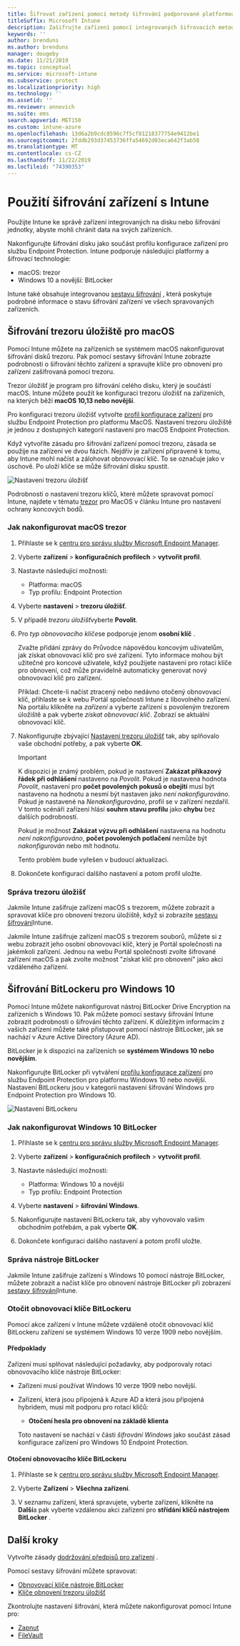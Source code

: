 ```yaml
---
title: Šifrovat zařízení pomocí metody šifrování podporované platformou
titleSuffix: Microsoft Intune
description: Zašifrujte zařízení pomocí integrovaných šifrovacích metod, jako je BitLocker nebo trezoru klíčů, a spravujte klíče pro obnovení těchto zašifrovaných zařízení z portálu Intune.
keywords: ''
author: brenduns
ms.author: brenduns
manager: dougeby
ms.date: 11/21/2019
ms.topic: conceptual
ms.service: microsoft-intune
ms.subservice: protect
ms.localizationpriority: high
ms.technology: ''
ms.assetid: ''
ms.reviewer: annovich
ms.suite: ems
search.appverid: MET150
ms.custom: intune-azure
ms.openlocfilehash: 13d6a2b9cdc8596c7f5cf81218377754e9412be1
ms.sourcegitcommit: 2fddb293d37453736ffa54692d03eca642f3ab58
ms.translationtype: MT
ms.contentlocale: cs-CZ
ms.lasthandoff: 11/22/2019
ms.locfileid: "74390353"
---
```

# <a name="use-device-encryption-with-intune"></a>Použití šifrování zařízení s Intune

Použijte Intune ke správě zařízení integrovaných na disku nebo šifrování jednotky, abyste mohli chránit data na svých zařízeních.

Nakonfigurujte šifrování disku jako součást profilu konfigurace zařízení pro službu Endpoint Protection. Intune podporuje následující platformy a šifrovací technologie:

- macOS: trezor
- Windows 10 a novější: BitLocker

Intune také obsahuje integrovanou [sestavu šifrování](encryption-monitor.md) , která poskytuje podrobné informace o stavu šifrování zařízení ve všech spravovaných zařízeních.

## <a name="filevault-encryption-for-macos"></a>Šifrování trezoru úložiště pro macOS

Pomocí Intune můžete na zařízeních se systémem macOS nakonfigurovat šifrování disků trezoru. Pak pomocí sestavy šifrování Intune zobrazte podrobnosti o šifrování těchto zařízení a spravujte klíče pro obnovení pro zařízení zašifrovaná pomocí trezoru.

Trezor úložišť je program pro šifrování celého disku, který je součástí macOS. Intune můžete použít ke konfiguraci trezoru úložišť na zařízeních, na kterých běží **macOS 10,13 nebo novější**.

Pro konfiguraci trezoru úložišť vytvořte [profil konfigurace zařízení](../configuration/device-profile-create.md) pro službu Endpoint Protection pro platformu MacOS. Nastavení trezoru úložiště je jednou z dostupných kategorií nastavení pro macOS Endpoint Protection.

Když vytvoříte zásadu pro šifrování zařízení pomocí trezoru, zásada se použije na zařízení ve dvou fázích. Nejdřív je zařízení připravené k tomu, aby Intune mohl načíst a zálohovat obnovovací klíč. To se označuje jako v úschově. Po uloží klíče se může šifrování disku spustit.

![Nastavení trezoru úložišť](./media/encrypt-devices/filevault-settings.png)

Podrobnosti o nastavení trezoru klíčů, které můžete spravovat pomocí Intune, najdete v tématu [trezor](endpoint-protection-macos.md#filevault) pro MacOS v článku Intune pro nastavení ochrany koncových bodů.

### <a name="how-to-configure-macos-filevault"></a>Jak nakonfigurovat macOS trezor

1. Přihlaste se k [centru pro správu služby Microsoft Endpoint Manager](https://go.microsoft.com/fwlink/?linkid=2109431).

2. Vyberte **zařízení** > **konfiguračních profilech** > **vytvořit profil**.

3. Nastavte následující možnosti:

   - Platforma: macOS
   - Typ profilu: Endpoint Protection

4. Vyberte **nastavení** > **trezoru úložišť**.

5. V případě *trezoru úložišť*vyberte **Povolit**.

6. Pro *typ obnovovacího klíče*se podporuje jenom **osobní klíč** .

   Zvažte přidání zprávy do Průvodce nápovědou koncovým uživatelům, jak získat obnovovací klíč pro své zařízení. Tyto informace mohou být užitečné pro koncové uživatele, když použijete nastavení pro rotaci klíče pro obnovení, což může pravidelně automaticky generovat nový obnovovací klíč pro zařízení.

   Příklad: Chcete-li načíst ztracený nebo nedávno otočený obnovovací klíč, přihlaste se k webu Portál společnosti Intune z libovolného zařízení. Na portálu klikněte na *zařízení* a vyberte zařízení s povoleným trezorem úložiště a pak vyberte *získat obnovovací klíč*. Zobrazí se aktuální obnovovací klíč.

7. Nakonfigurujte zbývající [Nastavení trezoru úložišť](endpoint-protection-macos.md#filevault) tak, aby splňovalo vaše obchodní potřeby, a pak vyberte **OK**.

   > [!IMPORTANT]
   > K dispozici je známý problém, pokud je nastavení **Zakázat příkazový řádek při odhlášení** nastaveno na *Povolit*. Pokud je nastavena hodnota *Povolit*, nastavení pro **počet povolených pokusů o obejití** musí být nastaveno na hodnotu a nesmí být nastaven jako *není nakonfigurováno*. Pokud je nastavené na *Nenakonfigurováno*, profil se v zařízení nezdařil. V tomto scénáři zařízení hlásí **souhrn stavu profilu** jako **chybu** bez dalších podrobností.
   >
   > Pokud je možnost **Zakázat výzvu při odhlášení** nastavena na hodnotu *není nakonfigurováno*, **počet povolených potlačení** nemůže být *nakonfigurován* nebo mít hodnotu.
   >
   > Tento problém bude vyřešen v budoucí aktualizaci.

8. Dokončete konfiguraci dalšího nastavení a potom profil uložte.  

### <a name="manage-filevault"></a>Správa trezoru úložišť

Jakmile Intune zašifruje zařízení macOS s trezorem, můžete zobrazit a spravovat klíče pro obnovení trezoru úložiště, když si zobrazíte [sestavu šifrování](encryption-monitor.md)Intune.

Jakmile Intune zašifruje zařízení macOS s trezorem souborů, můžete si z webu zobrazit jeho osobní obnovovací klíč, který je Portál společnosti na jakémkoli zařízení. Jednou na webu Portál společnosti zvolte šifrované zařízení macOS a pak zvolte možnost "získat klíč pro obnovení" jako akci vzdáleného zařízení.

## <a name="bitlocker-encryption-for-windows-10"></a>Šifrování BitLockeru pro Windows 10

Pomocí Intune můžete nakonfigurovat nástroj BitLocker Drive Encryption na zařízeních s Windows 10. Pak můžete pomocí sestavy šifrování Intune zobrazit podrobnosti o šifrování těchto zařízení. K důležitým informacím z vašich zařízení můžete také přistupovat pomocí nástroje BitLocker, jak se nachází v Azure Active Directory (Azure AD).

BitLocker je k dispozici na zařízeních se **systémem Windows 10 nebo novějším**.

Nakonfigurujte BitLocker při vytváření [profilu konfigurace zařízení](../configuration/device-profile-create.md) pro službu Endpoint Protection pro platformu Windows 10 nebo novější. Nastavení BitLockeru jsou v kategorii nastavení šifrování Windows pro Endpoint Protection pro Windows 10.

![Nastavení BitLockeru](./media/encrypt-devices/bitlocker-settings.png)

### <a name="how-to-configure-windows-10-bitlocker"></a>Jak nakonfigurovat Windows 10 BitLocker

1. Přihlaste se k [centru pro správu služby Microsoft Endpoint Manager](https://go.microsoft.com/fwlink/?linkid=2109431).

2. Vyberte **zařízení** > **konfiguračních profilech** > **vytvořit profil**.

3. Nastavte následující možnosti:

   - Platforma: Windows 10 a novější
   - Typ profilu: Endpoint Protection

4. Vyberte **nastavení** > **šifrování Windows**.

5. Nakonfigurujte nastavení BitLockeru tak, aby vyhovovalo vašim obchodním potřebám, a pak vyberte **OK**.

6. Dokončete konfiguraci dalšího nastavení a potom profil uložte.

### <a name="manage-bitlocker"></a>Správa nástroje BitLocker

Jakmile Intune zašifruje zařízení s Windows 10 pomocí nástroje BitLocker, můžete zobrazit a načíst klíče pro obnovení nástroje BitLocker při zobrazení [sestavy šifrování](encryption-monitor.md)Intune.

### <a name="rotate-bitlocker-recovery-keys"></a>Otočit obnovovací klíče BitLockeru

Pomocí akce zařízení v Intune můžete vzdáleně otočit obnovovací klíč BitLockeru zařízení se systémem Windows 10 verze 1909 nebo novějším.

#### <a name="prerequisites"></a>Předpoklady

Zařízení musí splňovat následující požadavky, aby podporovaly rotaci obnovovacího klíče nástroje BitLocker:

- Zařízení musí používat Windows 10 verze 1909 nebo novější.

- Zařízení, která jsou připojená k Azure AD a která jsou připojená hybridem, musí mít podporu pro rotaci klíčů:

  - **Otočení hesla pro obnovení na základě klienta**

  Toto nastavení se nachází v části *šifrování Windows* jako součást zásad konfigurace zařízení pro Windows 10 Endpoint Protection.
  
#### <a name="to-rotate-the-bitlocker-recovery-key"></a>Otočení obnovovacího klíče BitLockeru

1. Přihlaste se k [centru pro správu služby Microsoft Endpoint Manager](https://go.microsoft.com/fwlink/?linkid=2109431).

2. Vyberte **Zařízení** > **Všechna zařízení**.

3. V seznamu zařízení, která spravujete, vyberte zařízení, klikněte na **Další**a pak vyberte vzdálenou akci zařízení pro **střídání klíčů nástrojem BitLocker** .

## <a name="next-steps"></a>Další kroky

Vytvořte zásady [dodržování předpisů pro zařízení](compliance-policy-create-windows.md) .

Pomocí sestavy šifrování můžete spravovat:

- [Obnovovací klíče nástroje BitLocker](encryption-monitor.md#bitlocker-recovery-keys)
- [Klíče obnovení trezoru úložišť](encryption-monitor.md#filevault-recovery-keys)

Zkontrolujte nastavení šifrování, která můžete nakonfigurovat pomocí Intune pro:

- [Zapnut](endpoint-protection-windows-10.md#windows-encryption)
- [FileVault](endpoint-protection-macos.md#filevault)
